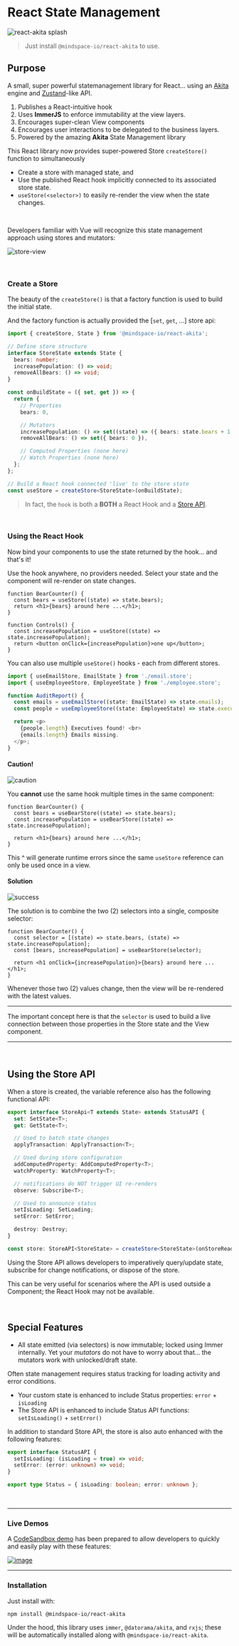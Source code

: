 # React State Management

![react-akita splash](https://user-images.githubusercontent.com/210413/112369582-54cd4600-8caa-11eb-9c7d-54ccfb7e0277.png)

> Just install `@mindspace-io/react-akita` to use.

## Purpose

A small, super powerful statemanagement library for React... using an [Akita](https://github.com/datorama/akita) engine and [Zustand](github.com/pmndrs/zustand)-like API.

1. Publishes a React-intuitive hook
2. Uses **ImmerJS** to enforce immutability at the view layers.
3. Encourages super-clean View components
4. Encourages user interactions to be delegated to the business layers.
5. Powered by the amazing **Akita** State Management library

This React library now provides super-powered Store `createStore()` function to simultaneously

- Create a store with managed state, and
- Use the published React hook implicitly connected to its associated store state.
- `useStore(<selector>)` to easily re-render the view when the state changes.

<br/>

Developers familiar with Vue will recognize this state management approach using stores and mutators:

![store-view](https://user-images.githubusercontent.com/210413/112065962-8c65b200-8b33-11eb-86b5-1bf831b6f4de.jpg)

<br/>

### Create a Store

The beauty of the `createStore()` is that a factory function is used to build the initial state.

And the factory function is actually provided the [`set`, `get`, ...] store api:

```ts
import { createStore, State } from '@mindspace-io/react-akita';

// Define store structure
interface StoreState extends State {
  bears: number;
  increasePopulation: () => void;
  removeAllBears: () => void;
}

const onBuildState = ({ set, get }) => {
  return {
    // Properties
    bears: 0,

    // Mutators
    increasePopulation: () => set((state) => ({ bears: state.bears + 1 })),
    removeAllBears: () => set({ bears: 0 }),

    // Computed Properties (none here)
    // Watch Properties (none here)
  };
};

// Build a React hook connected 'live' to the store state
const useStore = createStore<StoreState>(onBuildState);
```

> In fact, the `hook` is both a **BOTH** a React Hook and a [Store API](#using-the-store-api).

<br/>

### Using the React Hook

Now bind your components to use the state returned by the hook... and that's it!

Use the hook anywhere, no providers needed. Select your state and the component will re-render on state changes.

```tsx
function BearCounter() {
  const bears = useStore((state) => state.bears);
  return <h1>{bears} around here ...</h1>;
}

function Controls() {
  const increasePopulation = useStore((state) => state.increasePopulation);
  return <button onClick={increasePopulation}>one up</button>;
}
```

You can also use multiple `useStore()` hooks - each from different stores.

```ts
import { useEmailStore, EmailState } from './email.store';
import { useEmployeeStore, EmployeeState } from './employee.store';

function AuditReport() {
  const emails = useEmailStore((state: EmailState) => state.emails);
  const people = useEmployeeStore((state: EmployeeState) => state.executives);

  return <p>
    {people.length} Executives found! <br>
    {emails.length} Emails missing.
  </p>;
}
```

#### Caution!

![caution](https://user-images.githubusercontent.com/210413/112377081-4a637a00-8cb3-11eb-88d5-8e3addc20884.jpg)

You **cannot** use the same hook multiple times in the same component:

```tsx
function BearCounter() {
  const bears = useBearStore((state) => state.bears);
  const increasePopulation = useBearStore((state) => state.increasePopulation);

  return <h1>{bears} around here ...</h1>;
}
```

This ^ will generate runtime errors since the same `useStore` reference can only be used once in a view.

#### Solution

![success](https://user-images.githubusercontent.com/210413/112377333-9adad780-8cb3-11eb-9b4f-c7087477d5d3.png)

The solution is to combine the two (2) selectors into a single, composite selector:

```tsx
function BearCounter() {
  const selector = [(state) => state.bears, (state) => state.increasePopulation];
  const [bears, increasePopulation] = useBearStore(selector);

  return <h1 onClick={increasePopulation}>{bears} around here ...</h1>;
}
```

Whenever those two (2) values change, then the view will be re-rendered with the latest values.

---

The important concept here is that the `selector` is used to build a live connection between those properties in the Store state and the View component.

---

<br/>

## Using the Store API

When a store is created, the variable reference also has the following functional API:

```ts
export interface StoreApi<T extends State> extends StatusAPI {
  set: SetState<T>;
  get: GetState<T>;

  // Used to batch state changes
  applyTransaction: ApplyTransaction<T>;

  // Used during store configuration
  addComputedProperty: AddComputedProperty<T>;
  watchProperty: WatchProperty<T>;

  // notifications do NOT trigger UI re-renders
  observe: Subscribe<T>;

  // Used to announce status
  setIsLoading: SetLoading;
  setError: SetError;

  destroy: Destroy;
}

const store: StoreAPI<StoreState> = createStore<StoreState>(onStoreReady);
```

Using the Store API allows developers to imperatively query/update state, subscribe for change notifications, or dispose of the store.

This can be very useful for scenarios where the API is used outside a Component; the React Hook may not be available.

<br/>

## Special Features

- All state emitted (via selectors) is now immutable; locked using Immer internally. Yet your _mutators_ do not have to worry about that... the mutators work with unlocked/draft state.

Often state management requires status tracking for loading activity and error conditions.

- Your custom state is enhanced to include Status properties: `error` + `isLoading`
- The Store API is enhanced to include Status API functions: `setIsLoading()` + `setError()`

In addition to standard Store API, the store is also auto enhanced with the following features:

```ts
export interface StatusAPI {
  setIsLoading: (isLoading = true) => void;
  setError: (error: unknown) => void;
}

export type Status = { isLoading: boolean; error: unknown };
```

<br/>

---

### Live Demos

A [CodeSandbox demo](https://codesandbox.io/s/state-w-react-akita-createstore-it03e?file=/src/components/3-computed-property/filtered-messages.tsx) has been prepared to allow developers to quickly and easily play with these features:

[![image](https://user-images.githubusercontent.com/210413/112064593-3abc2800-8b31-11eb-905c-623cbcc5a7ab.png)](https://codesandbox.io/s/state-w-react-akita-createstore-it03e?file=/src/components/3-computed-property/filtered-messages.tsx)

---

### Installation

Just install with:

```terminal
npm install @mindspace-io/react-akita
```

Under the hood, this library uses `immer`, `@datorama/akita`, and `rxjs`; these will be automatically installed along with `@mindspace-io/react-akita`.
